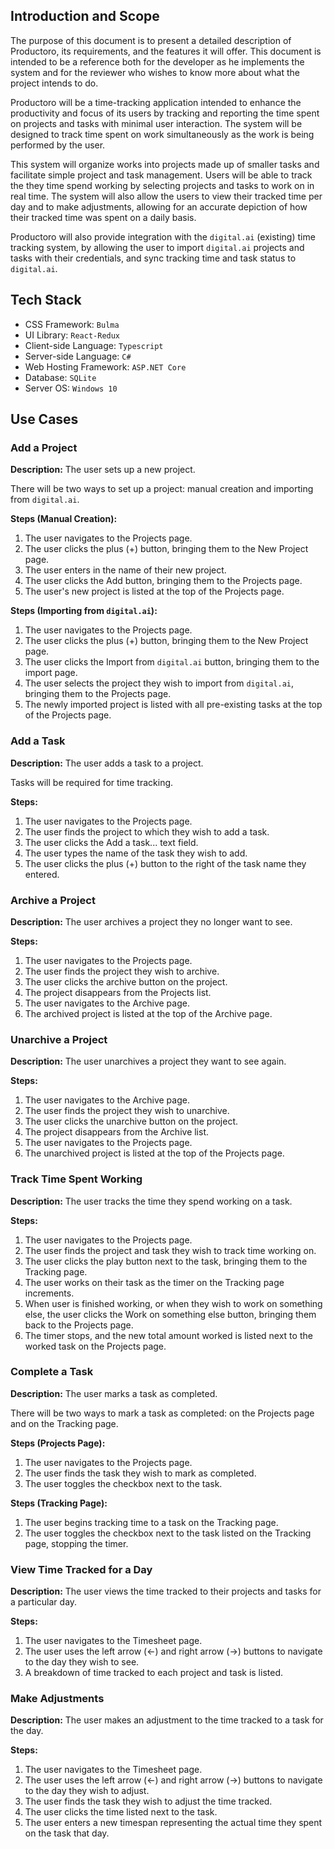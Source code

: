 ## Introduction and Scope

The purpose of this document is to present a detailed description of Productoro, its requirements, and the features it will offer. This document is intended to be a reference both for the developer as he implements the system and for the reviewer who wishes to know more about what the project intends to do.

Productoro will be a time-tracking application intended to enhance the productivity and focus of its users by tracking and reporting the time spent on projects and tasks with minimal user interaction. The system will be designed to track time spent on work simultaneously as the work is being performed by the user.

This system will organize works into projects made up of smaller tasks and facilitate simple project and task management. Users will be able to track the they time spend working by selecting projects and tasks to work on in real time. The system will also allow the users to view their tracked time per day and to make adjustments, allowing for an accurate depiction of how their tracked time was spent on a daily basis.

Productoro will also provide integration with the `digital.ai` (existing) time tracking system, by allowing the user to import `digital.ai` projects and tasks with their credentials, and sync tracking time and task status to `digital.ai`. 

## Tech Stack

* CSS Framework: `Bulma`
* UI Library: `React-Redux`
* Client-side Language: `Typescript`
* Server-side Language: `C#`
* Web Hosting Framework: `ASP.NET Core`
* Database: `SQLite`
* Server OS: `Windows 10`

## Use Cases

### Add a Project

**Description:** The user sets up a new project.

There will be two ways to set up a project: manual creation and importing from `digital.ai`.

**Steps (Manual Creation):**

1. The user navigates to the Projects page.
2. The user clicks the plus (+) button, bringing them to the New Project page.
3. The user enters in the name of their new project.
4. The user clicks the Add button, bringing them to the Projects page.
5. The user's new project is listed at the top of the Projects page.

**Steps (Importing from `digital.ai`):**

1. The user navigates to the Projects page.
2. The user clicks the plus (+) button, bringing them to the New Project page.
3. The user clicks the Import from `digital.ai` button, bringing them to the import page.
4. The user selects the project they wish to import from `digital.ai`, bringing them to the Projects page.
5. The newly imported project is listed with all pre-existing tasks at the top of the Projects page.

### Add a Task

**Description:** The user adds a task to a project.

Tasks will be required for time tracking.

**Steps:**

1. The user navigates to the Projects page.
2. The user finds the project to which they wish to add a task.
3. The user clicks the Add a task... text field.
4. The user types the name of the task they wish to add.
5. The user clicks the plus (+) button to the right of the task name they entered.

### Archive a Project

**Description:** The user archives a project they no longer want to see.

**Steps:**

1. The user navigates to the Projects page.
2. The user finds the project they wish to archive.
3. The user clicks the archive button on the project.
4. The project disappears from the Projects list.
5. The user navigates to the Archive page.
6. The archived project is listed at the top of the Archive page.

### Unarchive a Project

**Description:** The user unarchives a project they want to see again.

**Steps:**

1. The user navigates to the Archive page.
2. The user finds the project they wish to unarchive.
3. The user clicks the unarchive button on the project.
4. The project disappears from the Archive list.
5. The user navigates to the Projects page.
6. The unarchived project is listed at the top of the Projects page.

### Track Time Spent Working

**Description:** The user tracks the time they spend working on a task.

**Steps:**

1. The user navigates to the Projects page.
2. The user finds the project and task they wish to track time working on.
3. The user clicks the play button next to the task, bringing them to the Tracking page.
4. The user works on their task as the timer on the Tracking page increments.
5. When user is finished working, or when they wish to work on something else, the user clicks the Work on something else button, bringing them back to the Projects page.
6. The timer stops, and the new total amount worked is listed next to the worked task on the Projects page.

### Complete a Task

**Description:** The user marks a task as completed.

There will be two ways to mark a task as completed: on the Projects page and on the Tracking page.

**Steps (Projects Page):**

1. The user navigates to the Projects page.
2. The user finds the task they wish to mark as completed.
3. The user toggles the checkbox next to the task.

**Steps (Tracking Page):**

1. The user begins tracking time to a task on the Tracking page.
2. The user toggles the checkbox next to the task listed on the Tracking page, stopping the timer.

### View Time Tracked for a Day

**Description:** The user views the time tracked to their projects and tasks for a particular day.

**Steps:**

1. The user navigates to the Timesheet page.
2. The user uses the left arrow (<-) and right arrow (->) buttons to navigate to the day they wish to see.
3. A breakdown of time tracked to each project and task is listed.

### Make Adjustments

**Description:** The user makes an adjustment to the time tracked to a task for the day.

**Steps:**

1. The user navigates to the Timesheet page.
2. The user uses the left arrow (<-) and right arrow (->) buttons to navigate to the day they wish to adjust.
3. The user finds the task they wish to adjust the time tracked.
4. The user clicks the time listed next to the task.
5. The user enters a new timespan representing the actual time they spent on the task that day.
